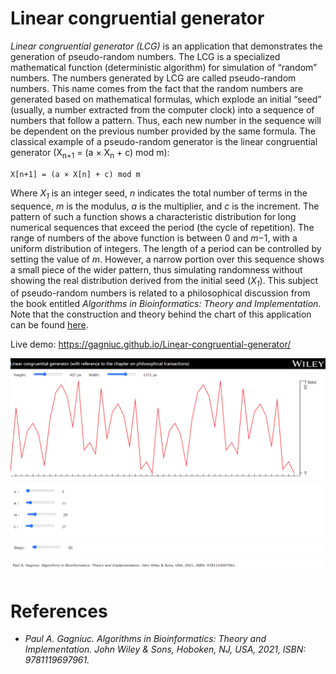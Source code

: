# Linear congruential generator

<i>Linear congruential generator (LCG)</i> is an application that demonstrates the generation of pseudo-random numbers. The LCG is a specialized mathematical function (deterministic algorithm) for simulation of “random” numbers. The numbers generated by LCG are called pseudo-random numbers. This name comes from the fact that the random numbers are generated based on mathematical formulas, which explode an initial “seed” (usually, a number extracted from the computer clock) into a sequence of numbers that follow a pattern. Thus, each new number in the sequence will be dependent on the previous number provided by the same formula. The classical example of a pseudo-random generator is the linear congruential generator (X<sub>n+1</sub> = (a × X<sub>n</sub> + c) mod m):

```
X[n+1] = (a × X[n] + c) mod m
```

Where <i>X<sub>1</sub></i> is an integer seed, <i>n</i> indicates the total number of terms in the sequence, <i>m</i> is the modulus, <i>a</i> is the multiplier, and <i>c</i> is the increment. The pattern of such a function shows a characteristic distribution for long numerical sequences that exceed the period (the cycle of repetition). The range of numbers of the above function is between 0 and <i>m</i>−1, with a uniform distribution of integers. The length of a period can be controlled by setting the value of <i>m</i>. However, a narrow portion over this sequence shows a small piece of the wider pattern, thus simulating randomness without showing the real distribution derived from the initial seed (<i>X<sub>1</sub></i>). This subject of pseudo-random numbers is related to a philosophical discussion from the book entitled <i>Algorithms in Bioinformatics: Theory and Implementation</i>. Note that the construction and theory behind the chart of this application can be found [here](https://github.com/Gagniuc/World-smallest-js-chart-v1.0).

Live demo: https://gagniuc.github.io/Linear-congruential-generator/

<kbd><img src="https://github.com/Gagniuc/Linear-congruential-generator/blob/main/%5BG%5D%20Linear%20congruential%20generator.png" /></kbd>

# References

- <i>Paul A. Gagniuc. Algorithms in Bioinformatics: Theory and Implementation. John Wiley & Sons, Hoboken, NJ, USA, 2021, ISBN: 9781119697961.</i>
